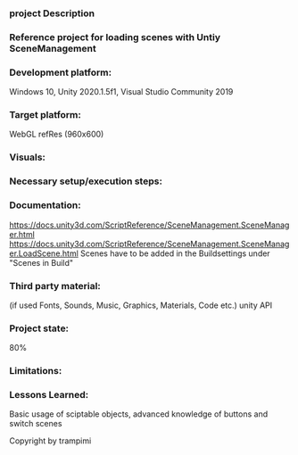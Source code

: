 ### project Description
### Reference project for loading scenes with Untiy SceneManagement

### Development platform:
Windows 10, Unity 2020.1.5f1, Visual Studio Community 2019

### Target platform:
WebGL refRes (960x600)

### Visuals:

### Necessary setup/execution steps:
### Documentation:

https://docs.unity3d.com/ScriptReference/SceneManagement.SceneManager.html
https://docs.unity3d.com/ScriptReference/SceneManagement.SceneManager.LoadScene.html
Scenes have to be added in the Buildsettings under "Scenes in Build"


### Third party material:
(if used Fonts, Sounds, Music, Graphics, Materials, Code etc.)
unity API 

### Project state:
80%

### Limitations:
### Lessons Learned:
Basic usage of sciptable objects, advanced knowledge of buttons and switch scenes

Copyright by trampimi
